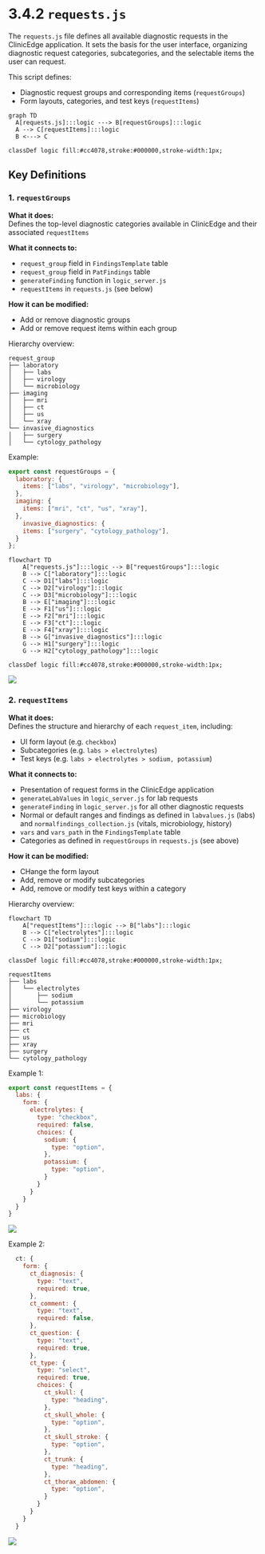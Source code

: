 # 3.4.2 `requests.js`

The `requests.js` file defines all available diagnostic requests in the ClinicEdge application. It sets the basis for the user interface, organizing diagnostic request categories, subcategories, and the selectable items the user can request. 

This script defines:
- Diagnostic request groups and corresponding items (`requestGroups`)
- Form layouts, categories, and test keys (`requestItems`)

```mermaid
graph TD
  A[requests.js]:::logic ---> B[requestGroups]:::logic
  A --> C[requestItems]:::logic
  B <---> C

classDef logic fill:#cc4078,stroke:#000000,stroke-width:1px;
```

## Key Definitions

### 1. `requestGroups`

**What it does:**  
Defines the top-level diagnostic categories available in ClinicEdge and their associated `requestItems`

**What it connects to:**  
- `request_group` field in `FindingsTemplate` table 
- `request_group` field in `PatFindings` table
- `generateFinding` function in `logic_server.js`
- `requestItems` in `requests.js` (see below)

**How it can be modified:**  
- Add or remove diagnostic groups
- Add or remove request items within each group

Hierarchy overview:
```
request_group
├── laboratory
│   ├── labs
│   ├── virology
│   └── microbiology
├── imaging
│   ├── mri
│   ├── ct
│   ├── us
│   └── xray
└── invasive_diagnostics
│   ├── surgery
│   └── cytology_pathology
```

Example:
```js
export const requestGroups = {
  laboratory: {
    items: ["labs", "virology", "microbiology"],
  },
  imaging: {
    items: ["mri", "ct", "us", "xray"],
  },
    invasive_diagnostics: {
    items: ["surgery", "cytology_pathology"],
  }
};
```

```mermaid
flowchart TD
    A["requests.js"]:::logic --> B["requestGroups"]:::logic
    B --> C["laboratory"]:::logic
    C --> D1["labs"]:::logic
    C --> D2["virology"]:::logic
    C --> D3["microbiology"]:::logic
    B --> E["imaging"]:::logic
    E --> F1["us"]:::logic
    E --> F2["mri"]:::logic
    E --> F3["ct"]:::logic
    E --> F4["xray"]:::logic
    B --> G["invasive_diagnostics"]:::logic
    G --> H1["surgery"]:::logic
    G --> H2["cytology_pathology"]:::logic

classDef logic fill:#cc4078,stroke:#000000,stroke-width:1px;
```

![](./Images/3_4_2_requests_ce.jpg)

### 2. `requestItems`

**What it does:**  
Defines the structure and hierarchy of each `request_item`, including:
- UI form layout (e.g. `checkbox`)
- Subcategories (e.g. `labs > electrolytes`)
- Test keys (e.g. `labs > electrolytes > sodium, potassium`)

**What it connects to:**  
- Presentation of request forms in the ClinicEdge application
- `generateLabValues` in `logic_server.js` for lab requests 
- `generateFinding` in `logic_server.js` for all other diagnostic requests
- Normal or default ranges and findings as defined in `labvalues.js` (labs) and `normalfindings_collection.js` (vitals, microbiology, history)
- `vars` and `vars_path` in the `FindingsTemplate` table
- Categories as defined in `requestGroups` in `requests.js` (see above)

**How it can be modified:**  
- CHange the form layout
- Add, remove or modify subcategories
- Add, remove or modify test keys within a category

Hierarchy overview:

```mermaid
flowchart TD
    A["requestItems"]:::logic --> B["labs"]:::logic
    B --> C["electrolytes"]:::logic
    C --> D1["sodium"]:::logic
    C --> D2["potassium"]:::logic

classDef logic fill:#cc4078,stroke:#000000,stroke-width:1px;
```

```
requestItems
├── labs
│   └── electrolytes
│       ├── sodium
│       └── potassium
├── virology
├── microbiology
├── mri
├── ct
├── us
├── xray
├── surgery
└── cytology_pathology
```

Example 1:
```js
export const requestItems = {
  labs: {
    form: {
      electrolytes: {
        type: "checkbox",
        required: false,
        choices: {
          sodium: {
            type: "option",
          },
          potassium: {
            type: "option",
          }
        }
      }
    }
  }
}
```

![](./Images/3_4_2_requestItems_1.jpg)

Example 2:
```js
  ct: {
    form: {
      ct_diagnosis: {
        type: "text",
        required: true,
      },
      ct_comment: {
        type: "text",
        required: false,
      },
      ct_question: {
        type: "text",
        required: true,
      },
      ct_type: {
        type: "select",
        required: true,
        choices: {
          ct_skull: {
            type: "heading",
          },
          ct_skull_whole: {
            type: "option",
          },
          ct_skull_stroke: {
            type: "option",
          },
          ct_trunk: {
            type: "heading",
          },
          ct_thorax_abdomen: {
            type: "option",
          }
        }
      }
    }
  }
```
![](./Images/3_4_2_requestItems_2.jpg)